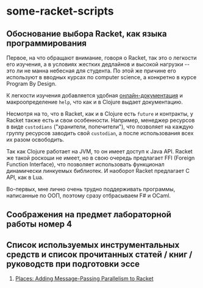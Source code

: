 # some-racket-scripts

## Обоснование выбора Racket, как языка программирования

Первое, на что обращают внимание, говоря о Racket, так это о легкости его изучения, а в условиях жестких дедлайнов и высокой нагрузки -- это ли не манна небесная для студента. По этой же причине его используют в вводных курсах по computer science, а конкретно в курсе Program By Design.

К легкости изучения добавляется удобная [онлайн-документация](https://docs.racket-lang.org/) и макроопределение `help`, что как и в Clojure выдает документацию.

Несмотря на то, что в Racket, как и в Clojure есть `future` и контракты, у Racket также есть и свои особенности. Например, менеджер ресурсов в виде `custodians` ("хранители, попечители"), что позволяет на каждую группу ресурсов заводить свой `custodian`, а после использования всех их разом освободить.

Так как Clojure работает на JVM, то он имеет доступ к Java API. Racket же такой роскоши не имеет, но в свою очередь предлагает FFI (Foreign Function Interface), что позволяет использовать функционал динамически линкуемых библиотек. И наоборот Racket предлагает C API, как в Lua.   

Во-первых, мне лично очень трудно поддерживать программы, написанные по ООП, поэтому сразу отбрасываем F\# и OCaml.

## Соображения на предмет лабораторной работы номер 4
## Список используемых инструментальных средств и список прочитанных статей / книг / руководств при подготовки эссе

1. [Places: Adding Message-Passing Parallelism to Racket](https://www.cs.utah.edu/plt/publications/dls11-tsffd.pdf)
